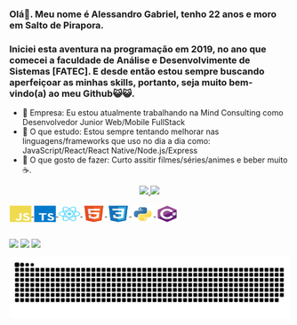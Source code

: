 ### Olá👋. Meu nome é Alessandro Gabriel, tenho 22 anos e moro em Salto de Pirapora.
### Iniciei esta aventura na programação em 2019, no ano que comecei a faculdade de Análise e Desenvolvimente de Sistemas [FATEC]. E desde então estou sempre buscando aperfeiçoar as minhas skills, portanto, seja muito bem-vindo(a) ao meu Github😺😺.


- 🔭 Empresa: Eu estou atualmente trabalhando na Mind Consulting como Desenvolvedor Junior Web/Mobile FullStack
- 🌱 O que estudo: Estou sempre tentando melhorar nas linguagens/frameworks que uso no dia a dia como: JavaScript/React/React Native/Node.js/Express
- 🎉 O que gosto de fazer: Curto assitir filmes/séries/animes e beber muito ☕.

<div align="center">
  <a href="https://github.com/aleggimenes">
  <img height="180em" src="https://github-readme-stats.vercel.app/api?username=aleggimenes&show_icons=true&theme=dark&include_all_commits=true&count_private=true"/>
  <img height="180em" src="https://github-readme-stats.vercel.app/api/top-langs/?username=aleggimenes&layout=compact&langs_count=7&theme=dark"/>
</div>
<div style="display: inline_block"><br>
  <img align="center" alt="Rafa-Js" height="30" width="40" src="https://raw.githubusercontent.com/devicons/devicon/master/icons/javascript/javascript-plain.svg">
  <img align="center" alt="Rafa-Ts" height="30" width="40" src="https://raw.githubusercontent.com/devicons/devicon/master/icons/typescript/typescript-plain.svg">
  <img align="center" alt="Rafa-React" height="30" width="40" src="https://raw.githubusercontent.com/devicons/devicon/master/icons/react/react-original.svg">
  <img align="center" alt="Rafa-HTML" height="30" width="40" src="https://raw.githubusercontent.com/devicons/devicon/master/icons/html5/html5-original.svg">
  <img align="center" alt="Rafa-CSS" height="30" width="40" src="https://raw.githubusercontent.com/devicons/devicon/master/icons/css3/css3-original.svg">
  <img align="center" alt="Rafa-Python" height="30" width="40" src="https://raw.githubusercontent.com/devicons/devicon/master/icons/python/python-original.svg">
  <img align="center" alt="Rafa-Csharp" height="30" width="40" src="https://raw.githubusercontent.com/devicons/devicon/master/icons/csharp/csharp-original.svg">

  
  ##
 
<div> 
  <a href="https://instagram.com/gah_gimenes" target="_blank"><img src="https://img.shields.io/badge/-Instagram-%23E4405F?style=for-the-badge&logo=instagram&logoColor=white" target="_blank"></a>
  <a href = "mailto:alessandrog.gimenes@gmail.com"><img src="https://img.shields.io/badge/-Gmail-%23333?style=for-the-badge&logo=gmail&logoColor=white" target="_blank"></a>
  <a href="https://www.linkedin.com/in/alessandro-gabriel-gimenes-nunes-802679116/" target="_blank"><img src="https://img.shields.io/badge/-LinkedIn-%230077B5?style=for-the-badge&logo=linkedin&logoColor=white" target="_blank"></a> 
 
  ![Snake animation](https://github.com/aleggimenes/aleggimenes/blob/output/github-contribution-grid-snake.svg)
 
</div>
